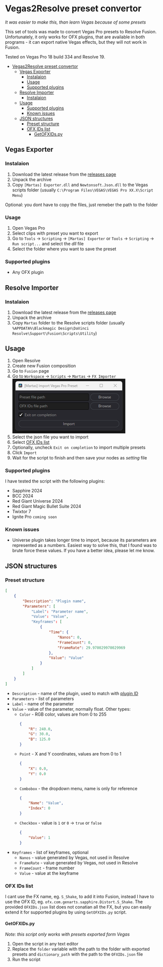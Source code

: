 # Vegas2Resolve preset convertor
_It was easier to make this, than learn Vegas because of some presets_

This set of tools was made to convert Vegas Pro presets to Resolve Fusion. Unfortunately, it only works for OFX plugins, that are available in both programs - it can export native Vegas effects, but they will not work in Fusion.

Tested on Vegas Pro 18 build 334 and Resolve 19.


- [Vegas2Resolve preset convertor](#vegas2resolve-preset-convertor)
  - [Vegas Exporter](#vegas-exporter)
    - [Instalaion](#instalaion)
    - [Usage](#usage)
    - [Supported plugins](#supported-plugins)
  - [Resolve Importer](#resolve-importer)
    - [Instalaion](#instalaion-1)
  - [Usage](#usage-1)
    - [Supported plugins](#supported-plugins-1)
    - [Known issues](#known-issues)
  - [JSON structures](#json-structures)
    - [Preset structure](#preset-structure)
    - [OFX IDs list](#ofx-ids-list)
      - [GetOFXIDs.py](#getofxidspy)

<a id="Vegas-Exporter"></a>
## Vegas Exporter

<a id="Vinstalation"></a>
### Instalaion

1. Download the latest release from the [releases page](https://github.com/martasskv5/Vegas2Resolve/releases/)
2. Unpack the archive
3. Copy `[Martas] Exporter.dll` and `Newtonsoft.Json.dll` to the Vegas scripts folder (usually `C:\Program Files\VEGAS\VEGAS Pro XX.X\Script Menu`)

Optional: you dont have to copy the files, just remeber the path to the folder

<a id="Vusage"></a>
### Usage

1. Open Vegas Pro
2. Select clips with preset you want to export
3. Go to `Tools` -> `Scripting` -> `[Martas] Exporter` or `Tools` -> `Scripting` -> `Run script...` and select the _dll_ file
4. Select the folder where you want to save the preset

<a id="Vsupp"></a>
### Supported plugins

- Any OFX plugin

<a id="Resolve-Importer"></a>
## Resolve Importer

<a id="Rinstalation"></a>
### Instalaion

1. Download the latest release from the [releases page](https://github.com/martasskv5/Vegas2Resolve/releases/)
2. Unpack the archive
3. Copy `Martas` folder to the Resolve scripts folder (usually `%APPDATA%\Blackmagic Design\DaVinci Resolve\Support\Fusion\Scripts\Utility`)

<a id="Rusage"></a>
## Usage

1. Open Resolve
2. Create new Fusion composition
3. Go to `Fusion` page
4. Go to `Workspace` -> `Scripts` -> `Martas` -> `FX Importer`
![image](other/1.png)
5. Select the json file you want to import
6. Select [OFX IDs list](#ofx-ids-list)
7. Optionally, uncheck `Exit on completion` to import multiple presets
8. Click `Import`
9. Wait for the script to finish and then save your nodes as _setting_ file

<a id="Rsupp"></a>
### Supported plugins

I have tested the script with the following plugins:

- Sapphire 2024
- BCC 2024
- Red Giant Universe 2024
- Red Giant Magic Bullet Suite 2024
- Twixtor 7
- Ignite Pro `coming soon`

<a id="Rissues"></a>
### Known issues

- Universe plugin takes longer time to import, because its parameters are represented as a numbers. Easiest way to solve this, that I found was to brute force these values. If you have a better idea, please let me know.

<a id="json"></a>
## JSON structures

<a id="preset-structure"></a>
### Preset structure

```json
[
    {
        "Description": "Plugin name",
        "Parameters": [
            "Label": "Parameter name",
            "Value": "Value",
            "Keyframes": [
                {
                    "Time": {
                        "Nanos": 0,
                        "FrameCount": 0,
                        "FrameRate": 29.970029970029969
                    },
                    "Value": "Value"
                }
            ]
        ]
    }
]
```

- `Description` - name of the plugin, used to match with [plugin ID](#ofx-ids-list)
- `Parameters` - list of parameters
- `Label` - name of the parameter
- `Value` - value of the parameter, normally float. Other types:
  - `Color` - RGB color, values are from 0 to 255
    ```json
    {
        "R": 240.0,
        "G": 30.0,
        "B": 125.0
    }
    ```
  - `Point` - X and Y coordinates, values are from 0 to 1
    ```json
    {
        "X": 0.0,
        "Y": 0.0
    }
    ```
  - `Combobox` - the dropdown menu, name is only for reference
    ```json
    {
        "Name": "Value",
        "Index": 0
    }
    ```
  - `Checkbox` - value is `1` or `0` -> `true` or `false`
      ```json
      {
          "Value": 1
      }
      ```
- `Keyframes` - list of keyframes, optional
  - `Nanos` - value generated by Vegas, not used in Resolve
  - `FrameRate` - value generated by Vegas, not used in Resolve
  - `FrameCount` - frame number
  - `Value` - value at the keyframe

<a id="ofx-ids-list"></a>
### OFX IDs list

I cant use the FX name, eg. `S_Shake`, to add it into Fusion, instead I have to use the OFX ID, eg. `ofx.com.genarts.sapphire.Distort.S_Shake`. The provided `OFXIDs.json` list does not conatian all the FX, but you can easily extend it for supported plugins by using `GetOFXIDs.py` script.

<a id="GetOFXIDs.py"></a>
#### GetOFXIDs.py

_Note: this script only works with presets exported form Vegas_

1. Open the script in any text editor
2. Replace the `folder` variable with the path to the folder with exported presets and `dictionary_path` with the path to the `OFXIDs.json` file
3. Run the script